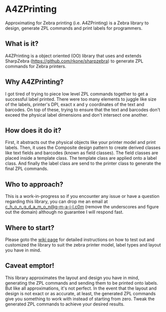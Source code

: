 # A4ZPrinting
Approximating for Zebra printing (i.e. A4ZPrinting) is a Zebra library to design, generate ZPL commands and print labels for programmers.

## What is it?
A4ZPrinting is a object oriented (OO) library that uses and extends SharpZebra (https://github.com/rkone/sharpzebra) to generate ZPL commands for Zebra printers.

## Why A4ZPrinting?
I got tired of trying to piece low level ZPL commands together to get a successful label printed. There were too many elements to juggle like size of the labels, printer's DPI, exact x and y coordinates of the text and barcodes. On top of these, trying to ensure that the text and barcodes don't exceed the physical label dimensions and don't intersect one another.

## How does it do it?
First, it abstracts out the physical objects like your printer model and print labels. Then, it uses the Composite design pattern to create derived classes like text fields and barcodes (known as field classes). The field classes are placed inside a template class. The template class are applied onto a label class. And finally the label class are send to the printer class to generate the final ZPL commands.

## Who to approach?
This is a work-in-progress so if you encounter any issue or have a question regarding this library, you can drop me an email at c_h_o_n_g_d_a_m_o_n@g-m-a-i-l.c0m (remove the underscores and figure out the domain) although no guarantee I will respond fast.

## Where to start?
Please goto the [wiki page](https://github.com/damonchong/A4ZPrinting/wiki/Getting-Started) for detailed instructions on how to test out and customized the library to suit the zebra printer model, label types and layout you have in mind.

## Caveat emptor!
This library approximates the layout and design you have in mind, generating the ZPL commands and sending them to be printed onto labels. But like all approximations, it's not perfect. In the event that the layout and design is not exact or as accurate, at least, the generated ZPL commands give you something to work with instead of starting from zero. Tweak the generated ZPL commands to achieve your desired results. 
